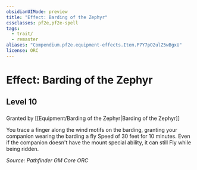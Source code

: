 ```yaml
---
obsidianUIMode: preview
title: "Effect: Barding of the Zephyr"
cssclasses: pf2e,pf2e-spell
tags:
  - trait/
  - remaster
aliases: "Compendium.pf2e.equipment-effects.Item.P7Y7pO2ulZ5wBgxU"
license: ORC
---
```

# Effect: Barding of the Zephyr
## Level 10
### 






Granted by [[Equipment/Barding of the Zephyr|Barding of the Zephyr]]

You trace a finger along the wind motifs on the barding, granting your companion wearing the barding a fly Speed of 30 feet for 10 minutes. Even if the companion doesn't have the mount special ability, it can still Fly while being ridden.

*Source: Pathfinder GM Core*
*ORC*